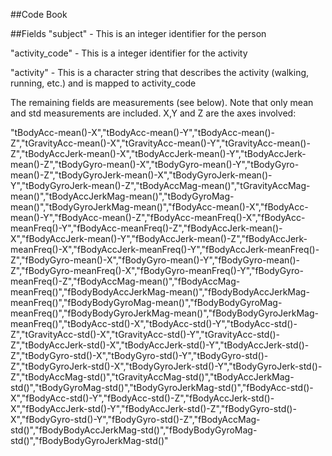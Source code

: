 ##Code Book

##Fields
"subject" - This is an integer identifier for the person 

"activity_code" - This is a integer identifier for the activity

"activity" - This is a character string that describes the activity (walking, running, etc.) and is mapped to activity_code

The remaining fields are measurements (see below).  Note that only mean and std measurements are included.  X,Y and Z are the axes involved:

"tBodyAcc-mean()-X","tBodyAcc-mean()-Y","tBodyAcc-mean()-Z","tGravityAcc-mean()-X","tGravityAcc-mean()-Y","tGravityAcc-mean()-Z","tBodyAccJerk-mean()-X","tBodyAccJerk-mean()-Y","tBodyAccJerk-mean()-Z","tBodyGyro-mean()-X","tBodyGyro-mean()-Y","tBodyGyro-mean()-Z","tBodyGyroJerk-mean()-X","tBodyGyroJerk-mean()-Y","tBodyGyroJerk-mean()-Z","tBodyAccMag-mean()","tGravityAccMag-mean()","tBodyAccJerkMag-mean()","tBodyGyroMag-mean()","tBodyGyroJerkMag-mean()","fBodyAcc-mean()-X","fBodyAcc-mean()-Y","fBodyAcc-mean()-Z","fBodyAcc-meanFreq()-X","fBodyAcc-meanFreq()-Y","fBodyAcc-meanFreq()-Z","fBodyAccJerk-mean()-X","fBodyAccJerk-mean()-Y","fBodyAccJerk-mean()-Z","fBodyAccJerk-meanFreq()-X","fBodyAccJerk-meanFreq()-Y","fBodyAccJerk-meanFreq()-Z","fBodyGyro-mean()-X","fBodyGyro-mean()-Y","fBodyGyro-mean()-Z","fBodyGyro-meanFreq()-X","fBodyGyro-meanFreq()-Y","fBodyGyro-meanFreq()-Z","fBodyAccMag-mean()","fBodyAccMag-meanFreq()","fBodyBodyAccJerkMag-mean()","fBodyBodyAccJerkMag-meanFreq()","fBodyBodyGyroMag-mean()","fBodyBodyGyroMag-meanFreq()","fBodyBodyGyroJerkMag-mean()","fBodyBodyGyroJerkMag-meanFreq()","tBodyAcc-std()-X","tBodyAcc-std()-Y","tBodyAcc-std()-Z","tGravityAcc-std()-X","tGravityAcc-std()-Y","tGravityAcc-std()-Z","tBodyAccJerk-std()-X","tBodyAccJerk-std()-Y","tBodyAccJerk-std()-Z","tBodyGyro-std()-X","tBodyGyro-std()-Y","tBodyGyro-std()-Z","tBodyGyroJerk-std()-X","tBodyGyroJerk-std()-Y","tBodyGyroJerk-std()-Z","tBodyAccMag-std()","tGravityAccMag-std()","tBodyAccJerkMag-std()","tBodyGyroMag-std()","tBodyGyroJerkMag-std()","fBodyAcc-std()-X","fBodyAcc-std()-Y","fBodyAcc-std()-Z","fBodyAccJerk-std()-X","fBodyAccJerk-std()-Y","fBodyAccJerk-std()-Z","fBodyGyro-std()-X","fBodyGyro-std()-Y","fBodyGyro-std()-Z","fBodyAccMag-std()","fBodyBodyAccJerkMag-std()","fBodyBodyGyroMag-std()","fBodyBodyGyroJerkMag-std()"